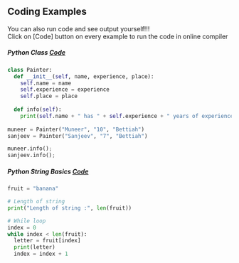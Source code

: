 ## Coding Examples

You can also run code and see output yourself!!!   
Click on [Code] button on every example to run the code in online compiler

##### Python Class [Code](https://onecompiler.com/python/3y7h2hufs)  
```python
class Painter:
  def __init__(self, name, experience, place):
    self.name = name
    self.experience = experience
    self.place = place
    
  def info(self):
    print(self.name + " has " + self.experience + " years of experience and lives in " + self.place)
    
muneer = Painter("Muneer", "10", "Bettiah")
sanjeev = Painter("Sanjeev", "7", "Bettiah")

muneer.info();
sanjeev.info();
```

##### Python String Basics [Code](https://onecompiler.com/python/3y7c5jc9q)
```python
fruit = "banana"

# Length of string
print("Length of string :", len(fruit))

# While loop
index = 0
while index < len(fruit):
  letter = fruit[index]
  print(letter)
  index = index + 1

```